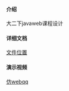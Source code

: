 
#### 介绍
大二下javaweb课程设计

#### 详细文档
[文件位置](https://github.com/Miraitow/webqq/files/14429475/web.docx)

#### 演示视频
[仿webqq](https://www.bilibili.com/video/BV1AH4y1E78j/?share_source=copy_web&vd_source=9cbd4b995f0f52b33cb5474cfa518f0e)
